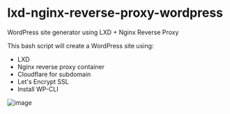 # lxd-nginx-reverse-proxy-wordpress
WordPress site generator using LXD + Nginx Reverse Proxy

This bash script will create a WordPress site using:

- LXD
- Nginx reverse proxy container
- Cloudflare for subdomain
- Let's Encrypt SSL
- Install WP-CLI

![image](https://user-images.githubusercontent.com/10601417/94645754-39970480-031f-11eb-92b0-f4c2e9b7e070.png)

